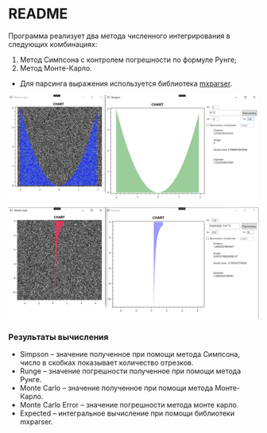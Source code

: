 # README #
Программа реализует два метода численного интегрирования в следующих комбинациях:
1)	Метод Симпсона с контролем погрешности по формуле Рунге;
2)	Метод Монте-Карло.

* Для парсинга выражения используется библиотека [mxparser](http://mathparser.org/).

![alt text](Images/image_1.png)
![alt text](Images/image_2.png)

### Результаты вычисления ###

* Simpson – значение полученное при помощи метода Симпсона, число в скобках показывает количество отрезков.
*	Runge – значение погрешности полученное при помощи метода Рунге.
*	Monte Carlo – значение полученное при помощи метода Монте-Карло.
*	Monte Carlo Error – значение погрешности метода монте карло.
* Expected – интегральное вычисление при помощи библиотеки mxparser.

